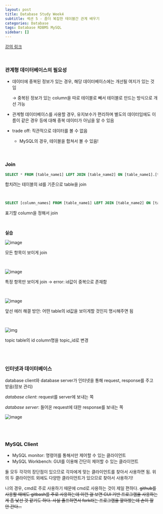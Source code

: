 ```yaml
---
layout: post
title: Database Study Week4
subtitle: 섹션 5 - 좀더 복잡한 테이블간 관계 배우기
categories: Database
tags: Database RDBMS MySQL
sidebar: []
---
```




[강의 링크](https://www.inflearn.com/course/database-2-mysql-강좌/dashboard)

<br>

### 관계형 데이터베이스의 필요성

- 데이터에 중복된 정보가 있는 경우, 해당 데이터베이스에는 개선될 여지가 있는 것임

  → 중복된 정보가 있는 column을 따로 테이블로 빼서 테이블로 만드는 방식으로 개선 가능

- 관계형 데이터베이스를 사용할 경우, 유지보수가 편리하며 별도의 데이터임에도 이름이 같은 경우 등에 대해 중복 데이터가 아님을 알 수 있음

- trade off: 직관적으로 데이터를 볼 수 없음

  - MySQL의 경우, 테이블을 합쳐서 볼 수 있음!

  <br>

  <br>

### Join

```sql
SELECT * FROM [table_name1] LEFT JOIN [table_name2] ON [table_name1].[table_name2_id] = [table_name2_id];]
```

합치려는 테이블의 id를 기준으로 table을 join

<br>

```sql
SELECT [column_names] FROM [table_name1] LEFT JOIN [table_name2] ON [table_name1].[table_name2_id] = [table_name2_id];]
```

표기할 column을 정해서 join

<br>

**실습**

![image](https://user-images.githubusercontent.com/71377968/162006641-cb93bec6-bc8f-4a9b-88ed-ac0c01c535b1.png)

모든 항목이 보이게 join

<br>

![image](https://user-images.githubusercontent.com/71377968/162006754-77181852-0b3d-4066-8b52-37b634ad7134.png)

특정 항목만 보이게 join → error: id값이 중복으로 존재함

<br>

![image](https://user-images.githubusercontent.com/71377968/162006829-6ade1442-dccf-424a-81da-8763dd63372c.png)

앞선 에러 해결 방안: 어떤 table의 id값을 보이게할 것인지 명시해주면 됨

<br>

![img](https://s3.us-west-2.amazonaws.com/secure.notion-static.com/d00b99e2-d231-4e3e-a8af-dabf482e7f43/Untitled.png?X-Amz-Algorithm=AWS4-HMAC-SHA256&X-Amz-Content-Sha256=UNSIGNED-PAYLOAD&X-Amz-Credential=AKIAT73L2G45EIPT3X45%2F20220406%2Fus-west-2%2Fs3%2Faws4_request&X-Amz-Date=20220406T150814Z&X-Amz-Expires=86400&X-Amz-Signature=579f2aed492f526efdc4b7cad95b7cbcdaffc974579ad438bcc8ef345afed56b&X-Amz-SignedHeaders=host&response-content-disposition=filename%20%3D%22Untitled.png%22&x-id=GetObject)

topic table의 id column명을 topic_id로 변경

<br>

<br>

### 인터넷과 데이터베이스

database client와 database server가 인터넷을 통해 request, response를 주고 받음(정보 관리)

*database client*: request를 server에 보내는 쪽

*database server*: 들어온 request에 대한 response를 보내는 쪽

![image](https://user-images.githubusercontent.com/71377968/162006994-6b845e9c-ee83-45b3-bb06-dcbaea41deeb.png)

<br>

<br>

### MySQL Client

- MySQL monitor: 명령어를 통해서만 제어할 수 있는 클라이언트
- MySQL Workbench: GUI를 이용해 간단히 제어할 수 있는 클라이언트

둘 모두 각각의 장단점이 있으므로 각자에게 맞는 클라이언트를 찾아서 사용하면 됨. 위의 두 클라이언트 외에도 다양한 클라이언트가 있으므로 찾아서 사용하기!

나의 경우, cmd로 주로 사용하기 때문에 cmd로 사용하는 것이 제일 편하다. ~~github를 사용할 때에도 gitbash를 주로 사용하는데 이런 걸 보면 GUI 기반 프로그램을 사용하는 게 좀 낯선 것 같기도 하다. 사실 졸프하면서 fork라는 프로그램을 깔아봤는데 손이 잘 안 간다...~~

